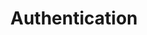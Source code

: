 ---
title: Authentication
position_number: 3
parameters:
  - name:
    content:
content_markdown: >-
  You need to be authenticated for all API requests. You can generate an API key
  in your developer dashboard.


  Add the API key to all requests as a GET parameter.


  Nothing will work unless you include this API key

  {: .error}
left_code_blocks:
  - code_block:
    title:
    language:
right_code_blocks:
  - code_block: |2-
       $.get("http://api.myapp.com/books/", { "token": "YOUR_APP_KEY"}, function(data) {
         alert(data);
       });
    title: JQuery
    language: javascript
  - code_block: ' curl http://api.myapp.com/books?token=YOUR_APP_KEY'
    title: Curl
    language: bash
---